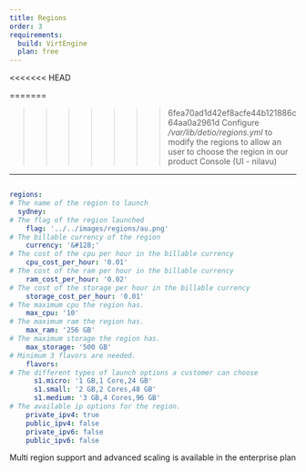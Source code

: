```yaml
---
title: Regions
order: 3
requirements:
  build: VirtEngine
  plan: free
---
```


<<<<<<< HEAD

=======
>>>>>>> 6fea70ad1d42ef8acfe44b121886c64aa0a2961d
Configure */var/lib/detio/regions.yml* to modify the regions to allow an user to choose the region in our product Console (UI - nilavu)

---

~~~yaml

regions:
# The name of the region to launch
  sydney:
# The flag of the region launched
    flag: '../../images/regions/au.png'
# The billable currency of the region
    currency: '&#128;'
# The cost of the cpu per hour in the billable currency
    cpu_cost_per_hour: '0.01'
# The cost of the ram per hour in the billable currency
    ram_cost_per_hour: '0.02'
# The cost of the storage per hour in the billable currency
    storage_cost_per_hour: '0.01'
# The maximum cpu the region has.
    max_cpu: '10'
# The maximum ram the region has.
    max_ram: '256 GB'
# The maximum storage the region has.
    max_storage: '500 GB'
# Minimum 3 flavors are needed.
    flavors:
# The different types of launch options a customer can choose
      s1.micro: '1 GB,1 Core,24 GB'
      s1.small: '2 GB,2 Cores,48 GB'
      s1.medium: '3 GB,4 Cores,96 GB'
# The available ip options for the region.
    private_ipv4: true
    public_ipv4: false
    private_ipv6: false
    public_ipv6: false

~~~

Multi region support and advanced scaling is available in the enterprise plan
